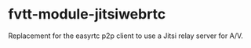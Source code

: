 # fvtt-module-jitsiwebrtc
Replacement for the easyrtc p2p client to use a Jitsi relay server for A/V.

